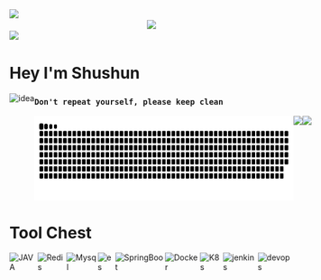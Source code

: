 

<img src="https://i.imgur.com/waxVImv.png"/>
<div align="center">
   <img  src="https://github-readme-activity-graph.vercel.app/graph?username=GEKSS5289&theme=github-compact" />
</div>
<img src="https://i.imgur.com/waxVImv.png"/>


# Hey I'm Shushun

<img  height="120" src="https://github.com/GEKSS5289/GEKSS5289/assets/38618059/432ee06b-ea5c-4e3f-92ae-7121233fff73" alt="idea" title="idea" align="left"> <code><h3>Don't repeat yourself, please keep clean</h3></code>

<div style="display:flex;justify-content: space-between">
<img  src="https://github.com/1999AZZAR/1999AZZAR/blob/main/resources/img/grid-snake.svg" alt="snake" />
<img  src="https://github-readme-stats.vercel.app/api?username=GEKSS5289&show_icons=true&theme=flat" height="150"/>
<img  src="https://streak-stats.demolab.com?user=GEKSS5289&theme=default&locale=zh_Hans&date_format=%5BY.%5Dn.j" height="150" />
</div>






# Tool Chest

<div style="display:flex">
<img  height="50" src="https://github.com/GEKSS5289/GEKSS5289/assets/38618059/5bd4af9c-75e5-4dca-855d-047a940a147b" alt="JAVA" title="JAVA">
<img  height="50" src="https://github.com/GEKSS5289/GEKSS5289/assets/38618059/8d394873-8666-4bac-aeca-0ba73d88eef4" alt="Redis" title="Redis">
<img  height="50" src="https://github.com/GEKSS5289/GEKSS5289/assets/38618059/c124d02c-e723-4096-a2fd-c859b24436ff" alt="Mysql" title="Mysql">
<img  height="50" src="https://github.com/GEKSS5289/GEKSS5289/assets/38618059/22ab4123-6164-4b65-9a9c-ad96e3c83c58" alt="es" title="es">
<img  height="50" src="https://github.com/GEKSS5289/GEKSS5289/assets/38618059/c76b0be7-4127-4d84-bd26-6dcdd43318f5" alt="SpringBoot" title="SpringBoot">
<img  height="50" src="https://github.com/GEKSS5289/GEKSS5289/assets/38618059/b9d4e123-5eb0-42de-803b-ccb89b355678" alt="Docker" title="Docker">
<img  height="50" src="https://github.com/GEKSS5289/GEKSS5289/assets/38618059/60731e5e-dfc6-47ca-87d9-cdca1bd22756" alt="K8s" title="k8s">
<img  height="50" src="https://github.com/GEKSS5289/GEKSS5289/assets/38618059/341df2a4-6184-4aa6-9b6c-aef626dcf7aa" alt="jenkins" title="jenkins">
<img  height="50" src="https://github.com/GEKSS5289/GEKSS5289/assets/38618059/23746ba5-68fc-4836-a98d-7991b22e20cd" alt="devops" title="devops">



</div>

